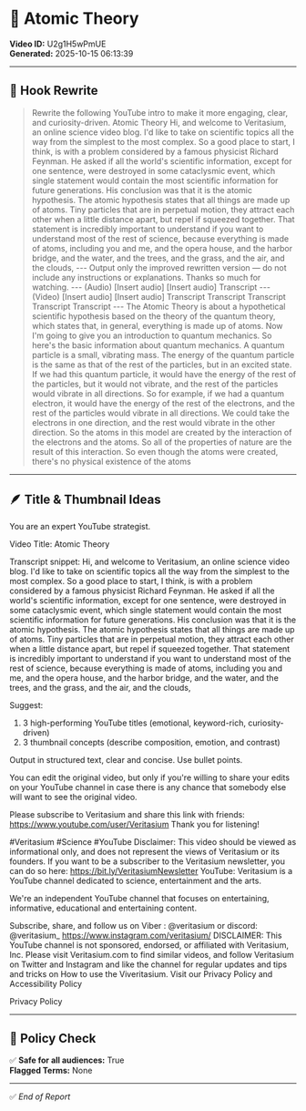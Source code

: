 # 🎥 Atomic Theory

**Video ID:** U2g1H5wPmUE  
**Generated:** 2025-10-15 06:13:39  

---

## 🧠 Hook Rewrite
> Rewrite the following YouTube intro to make it more engaging, clear, and curiosity-driven. Atomic Theory Hi, and welcome to Veritasium, an online science video blog. I'd like to take on scientific topics all the way from the simplest to the most complex. So a good place to start, I think, is with a problem considered by a famous physicist Richard Feynman. He asked if all the world's scientific information, except for one sentence, were destroyed in some cataclysmic event, which single statement would contain the most scientific information for future generations. His conclusion was that it is the atomic hypothesis. The atomic hypothesis states that all things are made up of atoms. Tiny particles that are in perpetual motion, they attract each other when a little distance apart, but repel if squeezed together. That statement is incredibly important to understand if you want to understand most of the rest of science, because everything is made of atoms, including you and me, and the opera house, and the harbor bridge, and the water, and the trees, and the grass, and the air, and the clouds, --- Output only the improved rewritten version — do not include any instructions or explanations. Thanks so much for watching. --- (Audio) [Insert audio] [Insert audio] Transcript --- (Video) [Insert audio] [Insert audio] Transcript Transcript Transcript Transcript Transcript --- The Atomic Theory is about a hypothetical scientific hypothesis based on the theory of the quantum theory, which states that, in general, everything is made up of atoms. Now I'm going to give you an introduction to quantum mechanics. So here's the basic information about quantum mechanics. A quantum particle is a small, vibrating mass. The energy of the quantum particle is the same as that of the rest of the particles, but in an excited state. If we had this quantum particle, it would have the energy of the rest of the particles, but it would not vibrate, and the rest of the particles would vibrate in all directions. So for example, if we had a quantum electron, it would have the energy of the rest of the electrons, and the rest of the particles would vibrate in all directions. We could take the electrons in one direction, and the rest would vibrate in the other direction. So the atoms in this model are created by the interaction of the electrons and the atoms. So all of the properties of nature are the result of this interaction. So even though the atoms were created, there's no physical existence of the atoms

---

## 🪶 Title & Thumbnail Ideas
You are an expert YouTube strategist.

Video Title: Atomic Theory

Transcript snippet:
Hi, and welcome to Veritasium, an online science video blog.
I'd like to take on scientific topics all the way from the simplest to the most complex.
So a good place to start, I think, is with a problem considered by a famous physicist
Richard Feynman.
He asked if all the world's scientific information, except for one sentence, were destroyed in
some cataclysmic event, which single statement would contain the most scientific information
for future generations.
His conclusion was that it is the atomic hypothesis.
The atomic hypothesis states that all things are made up of atoms.
Tiny particles that are in perpetual motion, they attract each other when a little distance
apart, but repel if squeezed together.
That statement is incredibly important to understand if you want to understand most of
the rest of science, because everything is made of atoms, including you and me, and
the opera house, and the harbor bridge, and the water, and the trees, and the grass,
and the air, and the clouds,

Suggest:
1. 3 high-performing YouTube titles (emotional, keyword-rich, curiosity-driven)
2. 3 thumbnail concepts (describe composition, emotion, and contrast)

Output in structured text, clear and concise. Use bullet points.

You can edit the original video, but only if you're willing to share your edits on your YouTube channel in case there is any chance
that somebody else will want to see the original video.

Please subscribe to Veritasium and share this link with friends: https://www.youtube.com/user/Veritasium Thank you for listening!

#Veritasium #Science #YouTube Disclaimer:
This video should be viewed as informational only, and does not represent the views of Veritasium
or its founders. If you want to be a subscriber to the Veritasium
newsletter, you can do so here: https://bit.ly/VeritasiumNewsletter YouTube:
Veritasium is a YouTube channel dedicated to science, entertainment and the arts.

We're an independent YouTube channel that focuses on entertaining, informative, educational and entertaining content.

Subscribe, share, and follow us on
Viber : @veritasium or discord:
@veritasium_
https://www.instagram.com/veritasium/ DISCLAIMER:
This YouTube channel is not sponsored, endorsed, or affiliated with Veritasium, Inc.
Please visit Veritasium.com to find similar videos, and follow Veritasium on
Twitter and Instagram and like the channel for regular updates and tips and tricks on
How to use the Viveritasium.
Visit our Privacy Policy
and
Accessibility Policy

Privacy Policy

---

## 🚦 Policy Check
✅ **Safe for all audiences:** True  
**Flagged Terms:** None

---

✅ *End of Report*
